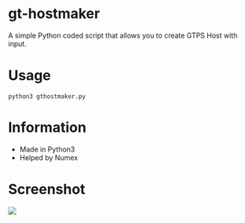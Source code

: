 # gt-hostmaker
A simple Python coded script that allows you to create GTPS Host with input.

# Usage
```
python3 gthostmaker.py
```

# Information
- Made in Python3
- Helped by Numex

# Screenshot
![](https://github.com/leak37/gt-hostmaker/blob/main/20210111_173040.jpg)

